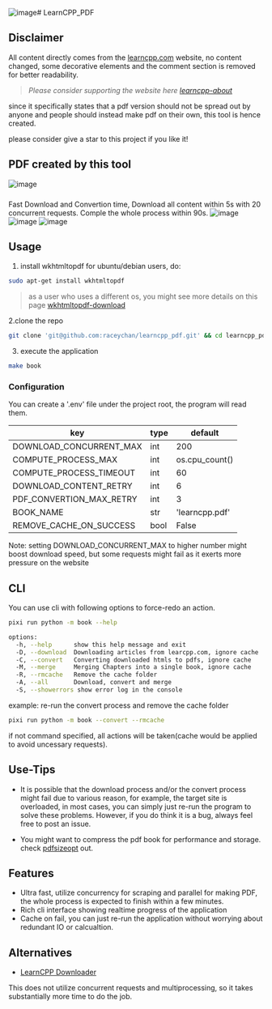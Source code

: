 ![image](https://github.com/user-attachments/assets/34003f47-aa8a-4973-b4ae-aacf9401df19)# LearnCPP_PDF

## Disclaimer

All content directly comes from the [learncpp.com](https://learncpp.com) website, no content changed, some decorative elements and the comment section is removed for better readability.

> *Please consider supporting the website here [learncpp-about](https://www.learncpp.com/about/)*

since it specifically states that a pdf version should not be spread out by anyone and people should instead make pdf on their own, this tool is hence created.

please consider give a star to this project if you like it!

## PDF created by this tool
![image](https://github.com/user-attachments/assets/42f8b9de-d3ac-4463-b82b-c4f79e6ba267)

### 
Fast Download and Convertion time, Download all content within 5s with 20 concurrent requests. Comple the whole process within 90s.
![image](https://github.com/user-attachments/assets/159b1e43-22b5-4cfa-897e-15ae72d11225)
![image](https://github.com/user-attachments/assets/0ccd4d18-1ae6-4661-b528-c376c1f59768)
![image](https://github.com/user-attachments/assets/39004585-7104-44b8-8e12-1ad172345b8f)


## Usage

1. install wkhtmltopdf
for ubuntu/debian users, do:

```bash
sudo apt-get install wkhtmltopdf
```

> as a user who uses a different os, you might see more details on this page [wkhtmltopdf-download](https://wkhtmltopdf.org/downloads.html)

2.clone the repo

```bash
git clone 'git@github.com:raceychan/learncpp_pdf.git' && cd learncpp_pdf
```

3. execute the application

```bash
make book
```

### Configuration

You can create a '.env' file under the project root, the program will read them.

| key| type| default|
| --- | --- | --- |
| DOWNLOAD_CONCURRENT_MAX |int | 200 |
| COMPUTE_PROCESS_MAX | int | os.cpu_count() |
| COMPUTE_PROCESS_TIMEOUT | int | 60 |
| DOWNLOAD_CONTENT_RETRY | int | 6 |
| PDF_CONVERTION_MAX_RETRY | int | 3 |
| BOOK_NAME | str | 'learncpp.pdf' |
| REMOVE_CACHE_ON_SUCCESS | bool | False |

Note: setting DOWNLOAD_CONCURRENT_MAX to higher number might boost download speed, but some requests might fail as it exerts more pressure on the website

## CLI

You can use cli with following options to force-redo an action.

```bash
pixi run python -m book --help
```
```bash
options:
  -h, --help      show this help message and exit
  -D, --download  Downloading articles from learcpp.com, ignore cache
  -C, --convert   Converting downloaded htmls to pdfs, ignore cache
  -M, --merge     Merging Chapters into a single book, ignore cache
  -R, --rmcache   Remove the cache folder
  -A, --all       Download, convert and merge
  -S, --showerrors show error log in the console
```

example: re-run the convert process and remove the cache folder

```bash
pixi run python -m book --convert --rmcache
```

if not command specified, all actions will be taken(cache would be applied to avoid uncessary requests).

## Use-Tips

- It is possible that the download process and/or the convert process might fail due to various reason, for example, the target site is overloaded, in most cases, you can simply just re-run the program to solve these problems.
However, if you do think it is a bug, always feel free to post an issue.

- You might want to compress the pdf book for performance and storage.
check [pdfsizeopt](https://github.com/pts/pdfsizeopt) out.

## Features

- Ultra fast, utilize concurrency for scraping and parallel for making PDF, the whole process is expected to finish within a few minutes.
- Rich cli interface showing realtime progress of the application
- Cache on fail, you can just re-run the application without worrying about redundant IO or calcualtion.

## Alternatives

- [LearnCPP Downloader](https://github.com/amalrajan/learncpp-download)

This does not utilize concurrent requests and multiprocessing, so it takes substantially more time to do the job.
